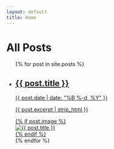 ```yaml
---
layout: default
title: Home
---
```


<div class="posts">
  <h1 class="posts-heading">All Posts</h1>
  <ul class="post-list">
    {% for post in site.posts %}
    <li class="post-item">
      <a href="{{ site.baseurl }}{{ post.url }}" class="post-link">
        <div class="post-content">
          <h2 class="post-title">{{ post.title }}</h2>
          <span class="post-date">{{ post.date | date: "%B %-d, %Y" }}</span>
          <p class="post-excerpt">{{ post.excerpt | strip_html }}</p>
        </div>
        {% if post.image %}
        <div class="post-image-container">
          <img src="{{ site.baseurl }}{{ post.image }}" alt="{{ post.title }}" class="post-image" />
        </div>
        {% endif %}
      </a>
    </li>
    {% endfor %}
  </ul>
</div>
